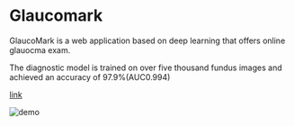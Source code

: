 # Glaucomark
GlaucoMark is a web application based on deep learning that offers online glauocma exam.

The diagnostic model is trained on over five thousand fundus images and achieved an accuracy of 97.9%(AUC0.994)


[link](https://s3.us-west-2.amazonaws.com/secure.notion-static.com/0dfa6bd5-879b-4ab5-9a42-5a245a590af0/Glaucomark_research_paper.pdf?X-Amz-Algorithm=AWS4-HMAC-SHA256&X-Amz-Content-Sha256=UNSIGNED-PAYLOAD&X-Amz-Credential=AKIAT73L2G45EIPT3X45%2F20211118%2Fus-west-2%2Fs3%2Faws4_request&X-Amz-Date=20211118T083504Z&X-Amz-Expires=86400&X-Amz-Signature=47b137d5955c95a181da0e80c716fe7c65f01e57a0aa1c286bce301a63c629ed&X-Amz-SignedHeaders=host&response-content-disposition=filename%20%3D%22Glaucomark%2520research%2520paper.pdf%22&x-id=GetObject)

![demo](https://user-images.githubusercontent.com/57343372/135970564-dd9fa4fe-51bd-4e5a-907c-8ffef754526a.gif)
